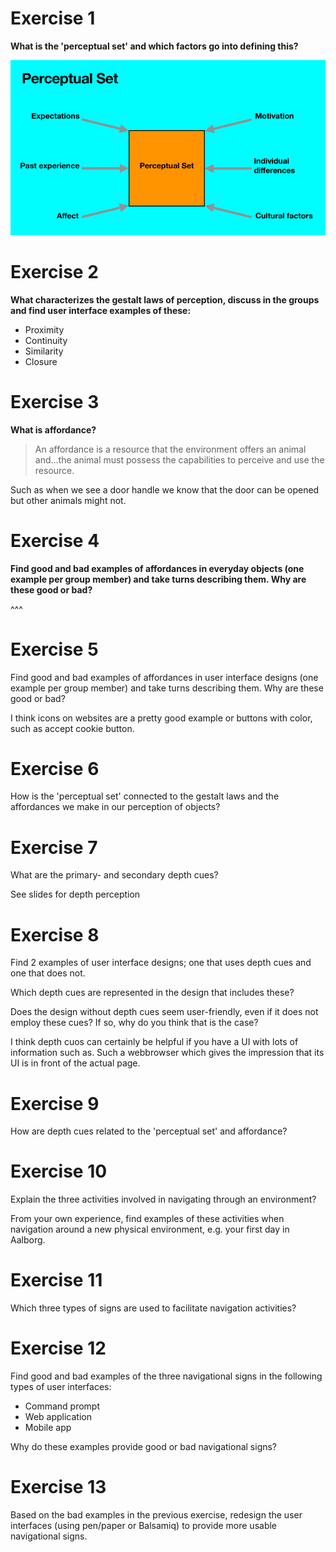 # Exercise 1
**What is the 'perceptual set' and which factors go into defining this?**

![](perceptual_set.png)

# Exercise 2
**What characterizes the gestalt laws of perception, discuss in the groups and find user interface examples of these:**

- Proximity
- Continuity
- Similarity
- Closure

# Exercise 3
**What is affordance?**

> An affordance is a resource that the environment offers an animal and...the animal must possess the capabilities to perceive and use the resource.

Such as when we see a door handle we know that the door can be opened but other animals might not.

# Exercise 4
**Find good and bad examples of affordances in everyday objects (one example per group member) and take turns describing them. Why are these good or bad?**

^^^

# Exercise 5
Find good and bad examples of affordances in user interface designs (one example per group member) and take turns describing them. Why are these good or bad?

I think icons on websites are a pretty good example or buttons with color, such as accept cookie button.

# Exercise 6
How is the 'perceptual set' connected to the gestalt laws and the affordances we make in our perception of objects?

# Exercise 7
What are the primary- and secondary depth cues?

See slides for depth perception

# Exercise 8
Find 2 examples of user interface designs; one that uses depth cues and one that does not.

Which depth cues are represented in the design that includes these?

Does the design without depth cues seem user-friendly, even if it does not employ these cues? If so, why do you think that is the case?

I think depth cuos can certainly be helpful if you have a UI with lots of information such as. Such a webbrowser which gives the impression that its UI is in front of the actual page.

# Exercise 9
How are depth cues related to the 'perceptual set' and affordance?

# Exercise 10
Explain the three activities involved in navigating through an environment?

From your own experience, find examples of these activities when navigation around a new physical environment, e.g. your first day in Aalborg.

# Exercise 11
Which three types of signs are used to facilitate navigation activities?

# Exercise 12
Find good and bad examples of the three navigational signs in the following types of user interfaces:

- Command prompt
- Web application
- Mobile app

Why do these examples provide good or bad navigational signs?

# Exercise 13
Based on the bad examples in the previous exercise, redesign the user interfaces (using pen/paper or Balsamiq) to provide more usable navigational signs.

